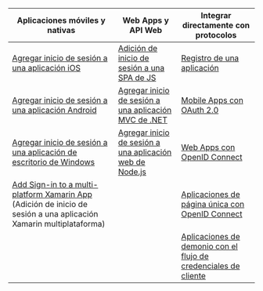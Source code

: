 | Aplicaciones móviles y nativas | Web Apps y API Web | Integrar directamente con protocolos |
| --- | --- | --- |
| [Agregar inicio de sesión a una aplicación iOS](../articles/active-directory/develop/GuidedSetups/active-directory-ios.md) | [Adición de inicio de sesión a una SPA de JS](../articles/active-directory/develop/GuidedSetups/active-directory-javascriptspa.md) |[Registro de una aplicación](../articles/active-directory/develop/active-directory-v2-app-registration.md) | 
| [Agregar inicio de sesión a una aplicación Android](../articles/active-directory/develop/guidedsetups/active-directory-mobileanddesktopapp-android-intro.md) | [Agregar inicio de sesión a una aplicación MVC de .NET](../articles/active-directory/develop/guidedsetups/active-directory-serversidewebapp-aspnetwebappowin-intro.md) |[Mobile Apps con OAuth 2.0](../articles/active-directory/develop/active-directory-v2-protocols-oauth-code.md) |
| [Agregar inicio de sesión a una aplicación de escritorio de Windows](../articles/active-directory/develop/guidedsetups/active-directory-mobileanddesktopapp-windowsdesktop-intro.md) |[Agregar inicio de sesión a una aplicación web de Node.js](../articles/active-directory/develop/active-directory-v2-devquickstarts-node-web.md) |[Web Apps con OpenID Connect](../articles/active-directory/develop/active-directory-v2-protocols-oidc.md) |
| [Add Sign-in to a multi-platform Xamarin App](https://github.com/Azure-Samples/active-directory-xamarin-native-v2) (Adición de inicio de sesión a una aplicación Xamarin multiplataforma)|  |[Aplicaciones de página única con OpenID Connect](../articles/active-directory/develop/active-directory-v2-protocols-implicit.md) |
|  |  | [Aplicaciones de demonio con el flujo de credenciales de cliente](../articles/active-directory/develop/active-directory-v2-protocols-oauth-client-creds.md) |
